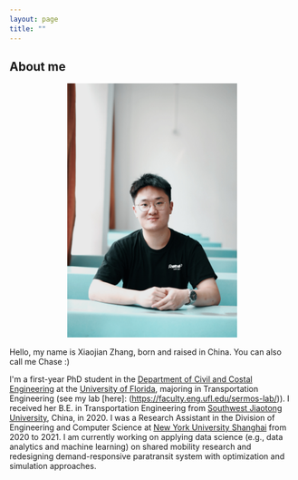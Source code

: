 ```yaml
---
layout: page
title: ""
---
```


## About me
<p align = "center">
<img  width = "300" src = "Bio.jpg">
</p>


Hello, my name is Xiaojian Zhang, born and raised in China. You can also call me Chase :)

I'm a first-year PhD student in the [Department of Civil and Costal Engineering](https://www.essie.ufl.edu/civil-coastal-engineering/) at the [University of Florida](http://www.ufl.edu/), majoring in Transportation Engineering (see my lab [here]: (https://faculty.eng.ufl.edu/sermos-lab/)). I received her B.E. in Transportation Engineering from [Southwest Jiaotong University](https://en.swjtu.edu.cn/), China, in 2020. I was a Research Assistant in the Division of Engineering and Computer Science at [New York University Shanghai](https://shanghai.nyu.edu/) from 2020 to 2021. I am currently working on applying data science (e.g., data analytics and machine learning) on shared mobility research and redesigning demand-responsive paratransit system with optimization and simulation approaches.
